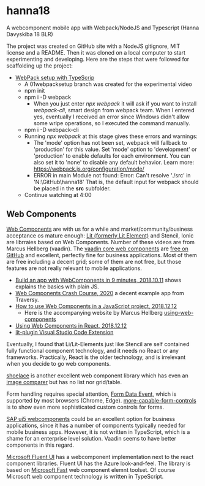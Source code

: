 # hanna18
A webcomponent mobile app with Webpack/NodeJS and Typescript (Hanna Davyskiba 18 BLR)

The project was created on GitHub site with a NodeJS gitignore, MIT license and a README. Then it was cloned on a local computer to start experimenting and developing.
Here are the steps that were followed for scaffolding up the project:
- [WebPack setup with TypeScrip](https://youtu.be/4lpmVZdj12g)
  - A 01webpacksetup branch was created for the experimental video
  - npm init
  - npm i -D webpack
    - When you just enter *npx webpack* it will ask if you want to install *webpack-cli*, smart design from webpack team. When I entered yes, eventually I received an error since Windows didn't allow some wripe operations, so I executed the command manually.
  - npm i -D webpack-cli
  - Running *npx webpack* at this stage gives these errors and warnings:
    - The 'mode' option has not been set, webpack will fallback to 'production' for this value. Set 'mode' option to 'development' or 'production' to enable defaults for each environment. You can also set it to 'none' to disable any default behavior. Learn more: https://webpack.js.org/configuration/mode/
    - ERROR in main Module not found: Error: Can't resolve './src' in 'N:\GitHub\hanna18'
      That is, the default input for webpack should be placed in the **src** subfolder. 
  - Continue watching at 4:00


## Web Components
[Web Components](https://developer.mozilla.org/en-US/docs/Web/Web_Components) are with us for a while and market/community/business acceptance os mature enough: [Lit (formerly Lit Element)](https://lit.dev/) and Stencil, Ionic are librraies based on Web Components. Number of these videos are from  Marcus Hellberg (vaadin).
The [vaadin core web components](https://vaadin.com/components) are [free on GitHub](https://github.com/vaadin/vaadin) and excellent, perfectly fine for business applications. Most of them are free including a decent grid; some of them are not free, but those features are not really relevant to mobile applications.

- [Build an app with WebComponents in 9 minutes, 2018.10.11](https://youtu.be/mTNdTcwK3MM) shows explains the basics with plain JS.
- [Web Components Crash Course, 2020](https://youtu.be/PCWaFLy3VUo) a decent example app from Traversy.
- [How to use Web Components in a JavaScript project, 2018.12.12](https://youtu.be/88Sa-SlHRxk)
  - Here is the accompanying website by Marcus Hellberg [using-web-components](https://vaadin.com/learn/tutorials/using-web-components)
- [Using Web Components in React, 2018.12.12](https://youtu.be/2B4rTQYJHL8)
- [lit-plugin Visual Studio Code Extension](https://marketplace.visualstudio.com/items?itemName=runem.lit-plugin)

Eventually, I found that Li/Lit-Elements just like Stencil are self contained fully functional component technology, and it needs no React or any frameworks.
Practically, React is the older technology, and is irrelevant when you decide to go web components.

[shoelace](https://shoelace.style/) is another excellent web component library which has even an [image comparer](https://shoelace.style/components/image-comparer) but has no list nor grid/table.

Form handling requires special attention, [Form Data Event](https://glitch.com/~formdata-event), which is supported by most browsers (Chrome, Edge).
[more-capable-form-controls](https://web.dev/more-capable-form-controls/) is to show even more sophisticated custom controls for forms.

[SAP ui5 webcomponents](https://sap.github.io/ui5-webcomponents/) could be an excellent option for business applications, since it has a number of components typically needed for mobile business apps. However, it is not written in TypeScript, which is a shame for an enterprise level solution.
Vaadin seems to have better components in this regard.

[Microsoft Fluent UI](https://github.com/microsoft/fluentui) has a webcomponent implementation next to the react component libraries. Fluent UI has the Azure look-and-feel.
The library is based on [Microsoft Fast](https://github.com/microsoft/fast) web component elemnt toolset.
Of course Microsoft web component technology is written in TypeScript.


